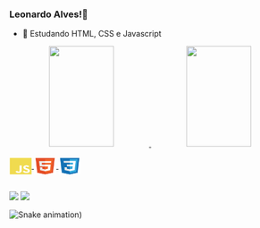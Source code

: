 ### Leonardo Alves!👋

- 🌱 Estudando HTML, CSS e Javascript
<div align="center">
  <a href="https://github.com/LeonardoAlves98">
    <img width="48%"height="180em" src="https://github-readme-stats.vercel.app/api?username=LeonardoAlves98&show_icons=true&theme=tokyonight&include_all_commits=true&count_private=true">
  <img width="48%"height="180em" src="https://github-readme-stats.vercel.app/api/top-langs/?username=LeonardoAlves98&layout=compact&langs_count=16&theme=tokyonight">
    
</div>
  <div style="display: inline_block"><br>
  <img align="center" alt="Leo-Js" height="30" width="40" src="https://raw.githubusercontent.com/devicons/devicon/master/icons/javascript/javascript-plain.svg">
  <img align="center" alt="Leo-HTML" height="30" width="40" src="https://raw.githubusercontent.com/devicons/devicon/master/icons/html5/html5-original.svg">
  <img align="center" alt="Leo-CSS" height="30" width="40" src="https://raw.githubusercontent.com/devicons/devicon/master/icons/css3/css3-original.svg">
</div>
  
  ##
  <div> 
  <a href="https://instagram.com/leonardo_alves_1998" target="_blank"><img src="https://img.shields.io/badge/-Instagram-%23E4405F?style=for-the-badge&logo=instagram&logoColor=white" target="_blank"></a>
    <a href="mailto:leonardo.a_silva@hotmail.com" target="_blank"><img src="https://img.shields.io/badge/Microsoft_Outlook-0078D4?style=for-the-badge&logo=microsoft-outlook&logoColor=white" target="_blank"></a>
 	
 
  ![Snake animation](https://github.com/LeonardoAlves98/LeonardoAlves98/blob/output/github-contribution-grid-snake.svg))
 
</div>
